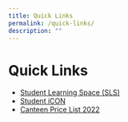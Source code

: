 ```yaml
---
title: Quick Links
permalink: /quick-links/
description: ""
---
```

# Quick Links
* <a href="https://vle.learning.moe.edu.sg/login" target="_blank">Student Learning Space (SLS)</a>
* <a href="https://workspace.google.com/dashboard" target="_blank">Student iCON</a>
*  <a href="/files/Canteen%20Price%20List%202022.pdf" target="_blank">Canteen Price List 2022</a>
